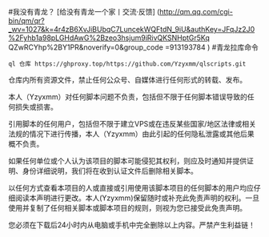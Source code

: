 #我没有青龙？
[给没有青龙一个家丨交流·反馈] (http://qm.qq.com/cgi-bin/qm/qr?_wv=1027&k=4r4zB6XvJiBUbqC7LuncekWQFtdN_9iU&authKey=JFqJz2J0%2Fyhb1a98pLGHdAwG%2Bzeo3hsjum9iRivQKSNHptGr5Kq QZwRCYhp%2BY1PR&noverify=0&group_code =913193784 )
#青龙拉库命令
``````
ql 仓库 https://ghproxy.top/https://github.com/Yzyxmm/qlscripts.git
``````
仓库内所有资源文件，禁止任何公众号、自媒体进行任何形式的转载、发布。

本人（Yzyxmm）对任何脚本问题不负责，包括但不限于任何脚本错误导致的任何损失或损害。

引用脚本的任何用户，包括但不限于建立VPS或在违反某些国家/地区法律或相关法规的情况下进行传播，本人（Yzyxmm）由此引起的任何隐私泄露或其他后果概不负责。

如果任何单位或个人认为该项目的脚本可能侵犯其权利，则应及时通知并提供证明、身份详细说明，我们将在收到认证文件后删除相关脚本。

以任何方式查看本项目的人或直接或引用使用该脚本项目的任何脚本的用户均应仔细阅读本声明进行更改。本人(Yzyxmm)保留随时或补充此免责声明的权利。一旦使用并复制了任何相关脚本或脚本项目的规则，则视为您已接受此免责声明。

您必须在下载后24小时内从电脑或手机中完全删除以上内容。严禁产生利益链！
